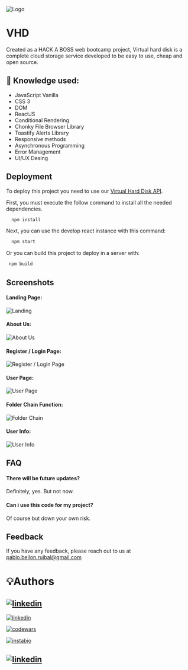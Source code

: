 
![Logo](https://i.imgur.com/Pr6SDhY.png)


# VHD

Created as a HACK A BOSS web bootcamp project, Virtual hard disk is a complete cloud storage service developed to be easy to use, cheap and open source. 
        

## 🧠 Knowledge used:

- JavaScript Vanilla
- CSS 3
- DOM
- ReactJS
- Conditional Rendering
- Chonky File Browser Library
- Toastify Alerts Library
- Responsive methods
- Asynchronous Programming
- Error Management
- UI/UX Desing

## Deployment

To deploy this project you need to use our [Virtual Hard Disk API](https://github.com/PabloBeRui/VirtualHardDiskBack).

First, you must execute the follow command to install all the needed dependencies.
```bash
  npm install 
```

Next, you can use the develop react instance with this command:

```bash
  npm start 
```
 
 Or you can build this project to deploy in a server with:

 ```bash
  npm build 
```

## Screenshots
#### Landing Page:
![Landing](https://i.imgur.com/PcXxbaa.png)

#### About Us:
![About Us](https://i.imgur.com/8sXPqIA.png)

#### Register / Login Page:
![Register / Login Page](https://i.imgur.com/XbKUzof.png)

#### User Page:
![User Page](https://i.imgur.com/BsHr6a1.png)

#### Folder Chain Function:
![Folder Chain](https://i.imgur.com/eOs0rHT.png)

#### User Info:
![User Info](https://i.imgur.com/3si84So.png)



## FAQ

#### There will be future updates?

Definitely, yes. But not now.

#### Can i use this code for my project?

Of course but down your own risk.

## Feedback

If you have any feedback, please reach out to us at pablo.bellon.ruibal@gmail.com

# 💡Authors

## [![linkedin](https://img.shields.io/badge/TheBraisGF-100000?style=for-the-badge&logo=github&logoColor=white)](https://github.com/TheBraisgf)

[![linkedin](https://img.shields.io/badge/linkedin-0A66C2?style=for-the-badge&logo=linkedin&logoColor=white)](https://www.linkedin.com/in/braisgf/)

[![codewars](https://img.shields.io/badge/Codewars-B1361E?style=for-the-badge&logo=Codewars&logoColor=white)](https://www.codewars.com/users/Braisgf)

[![instabio](https://img.shields.io/badge/SOCIAL_MEDIA-FFA500?style=for-the-badge&logo=rss&logoColor=white)](https://instabio.cc/3030409IOuIr3)

## [![linkedin](https://img.shields.io/badge/PabloBeRui-100000?style=for-the-badge&logo=github&logoColor=white)](https://github.com/PabloBeRui)

